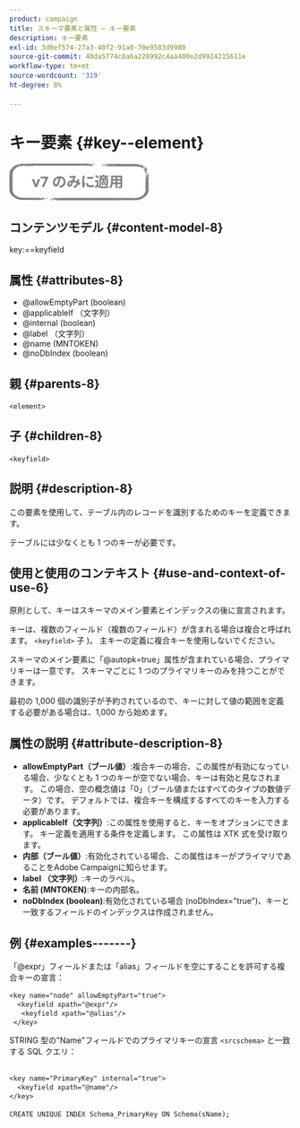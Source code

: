 ```yaml
---
product: campaign
title: スキーマ要素と属性 — キー要素
description: キー要素
exl-id: 3d0ef574-27a3-40f2-91a0-70e9583d9980
source-git-commit: 40da5774c8a6a228992c4aa400e2d9924215611e
workflow-type: tm+mt
source-wordcount: '319'
ht-degree: 8%

---
```


# キー要素 {#key--element}

![](../../../assets/v7-only.svg)

## コンテンツモデル {#content-model-8}

key:==keyfield

## 属性 {#attributes-8}

* @allowEmptyPart (boolean)
* @applicableIf （文字列）
* @internal (boolean)
* @label （文字列）
* @name (MNTOKEN)
* @noDbIndex (boolean)

## 親 {#parents-8}

`<element>`

## 子 {#children-8}

`<keyfield>`

## 説明 {#description-8}

この要素を使用して、テーブル内のレコードを識別するためのキーを定義できます。

テーブルには少なくとも 1 つのキーが必要です。

## 使用と使用のコンテキスト {#use-and-context-of-use-6}

原則として、キーはスキーマのメイン要素とインデックスの後に宣言されます。

キーは、複数のフィールド（複数のフィールド）が含まれる場合は複合と呼ばれます。 `<keyfield>` 子 )。 主キーの定義に複合キーを使用しないでください。

スキーマのメイン要素に「@autopk=true」属性が含まれている場合、プライマリキーは一意です。 スキーマごとに 1 つのプライマリキーのみを持つことができます。

最初の 1,000 個の識別子が予約されているので、キーに対して値の範囲を定義する必要がある場合は、1,000 から始めます。

## 属性の説明 {#attribute-description-8}

* **allowEmptyPart（ブール値）**:複合キーの場合、この属性が有効になっている場合、少なくとも 1 つのキーが空でない場合、キーは有効と見なされます。 この場合、空の概念値は「0」（ブール値またはすべてのタイプの数値データ）です。 デフォルトでは、複合キーを構成するすべてのキーを入力する必要があります。
* **applicableIf（文字列）**:この属性を使用すると、キーをオプションにできます。 キー定義を適用する条件を定義します。 この属性は XTK 式を受け取ります。
* **内部（ブール値）**:有効化されている場合、この属性はキーがプライマリであることをAdobe Campaignに知らせます。
* **label （文字列）**:キーのラベル。
* **名前 (MNTOKEN)**:キーの内部名。
* **noDbIndex (boolean)**:有効化されている場合 (noDbIndex=&quot;true&quot;)、キーと一致するフィールドのインデックスは作成されません。

## 例 {#examples-------}

「@expr」フィールドまたは「alias」フィールドを空にすることを許可する複合キーの宣言：

```
<key name="node" allowEmptyPart="true">
  <keyfield xpath="@expr"/>
   <keyfield xpath="@alias"/>
 </key>
```

STRING 型の&quot;Name&quot;フィールドでのプライマリキーの宣言 `<srcschema>`  と一致する SQL クエリ：

```
 
<key name="PrimaryKey" internal="true">  
  <keyfield xpath="@name"/>
</key>

CREATE UNIQUE INDEX Schema_PrimaryKey ON Schema(sName);
```

